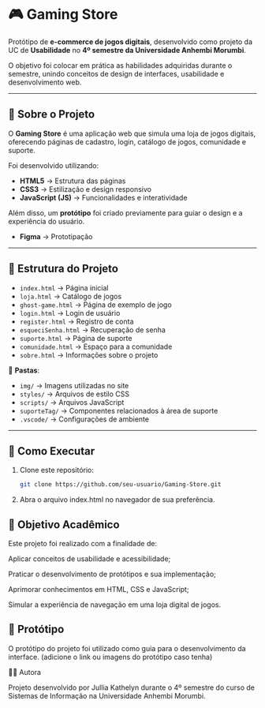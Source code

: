 # 🎮 Gaming Store  



Protótipo de **e-commerce de jogos digitais**, desenvolvido como projeto da UC de **Usabilidade** no **4º semestre da Universidade Anhembi Morumbi**.  

O objetivo foi colocar em prática as habilidades adquiridas durante o semestre, unindo conceitos de design de interfaces, usabilidade e desenvolvimento web.  

---

## 📌 Sobre o Projeto  
O **Gaming Store** é uma aplicação web que simula uma loja de jogos digitais, oferecendo páginas de cadastro, login, catálogo de jogos, comunidade e suporte.  

Foi desenvolvido utilizando:  

- **HTML5** → Estrutura das páginas  
- **CSS3** → Estilização e design responsivo  
- **JavaScript (JS)** → Funcionalidades e interatividade  

Além disso, um **protótipo** foi criado previamente para guiar o design e a experiência do usuário.  

- **Figma** → Prototipação
  
---

## 📂 Estrutura do Projeto  
- `index.html` → Página inicial  
- `loja.html` → Catálogo de jogos  
- `ghost-game.html` → Página de exemplo de jogo  
- `login.html` → Login de usuário  
- `register.html` → Registro de conta  
- `esqueciSenha.html` → Recuperação de senha  
- `suporte.html` → Página de suporte  
- `comunidade.html` → Espaço para a comunidade  
- `sobre.html` → Informações sobre o projeto  

📁 **Pastas**:  
- `img/` → Imagens utilizadas no site  
- `styles/` → Arquivos de estilo CSS  
- `scripts/` → Arquivos JavaScript  
- `suporteTag/` → Componentes relacionados à área de suporte  
- `.vscode/` → Configurações de ambiente  

---

## 🚀 Como Executar  
1. Clone este repositório:  
   ```bash
   git clone https://github.com/seu-usuario/Gaming-Store.git
   ```

2. Abra o arquivo index.html no navegador de sua preferência.

## 🎯 Objetivo Acadêmico

Este projeto foi realizado com a finalidade de:

Aplicar conceitos de usabilidade e acessibilidade;

Praticar o desenvolvimento de protótipos e sua implementação;

Aprimorar conhecimentos em HTML, CSS e JavaScript;

Simular a experiência de navegação em uma loja digital de jogos.

## 📸 Protótipo

O protótipo do projeto foi utilizado como guia para o desenvolvimento da interface.
(adicione o link ou imagens do protótipo caso tenha)

👩‍💻 Autora

Projeto desenvolvido por Jullia Kathelyn durante o 4º semestre do curso de Sistemas de Informação na Universidade Anhembi Morumbi.
